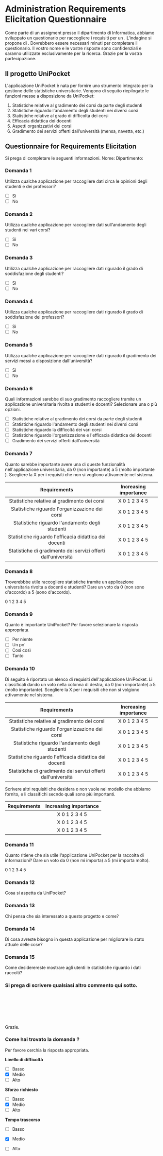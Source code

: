 # Administration Requirements Elicitation Questionnaire

Come parte di un assigment presso il dipartimento di Informatica, abbiamo sviluppato un questionario per raccogliere i requisiti per un <progetto software>.
L'indagine si propone di <raccogliere i dati del progetto per testare il metodo>. Dovrebbero essere necessari <n> minuti per completare il questionario.
Il vostro nome e le vostre risposte sono confidenziali e saranno utilizzate esclusivamente per la ricerca. Grazie per la vostra partecipazione.

<!--Saluti,
Nome Cognome
Dipartimento di Informatica Universita degli Studi di Milano-Bicocca 
Corso di Processo e Sviluppo del Software -->

## Il progetto UniPocket

L'applicazione UniPocket è nata per fornire uno strumento integrato per la gestione delle statistiche universitarie. <!-- Al momento infatti è necessario consultare diverse fonti per ottenere e gestire tutte le informazioni necessarie.-->
Vengono di seguito riepilogate le funzioni messe a disposizione da UniPocket:

1. Statistiche relative al gradimento dei corsi da parte degli studenti
2. Statistiche riguardo l'andamento degli studenti nei diversi corsi
3. Statistiche relative al grado di difficolta dei corsi 
4. Efficacia didattica dei docenti
5. Aspetti organizzativi dei corsi
6. Gradimento dei servizi offerti dall'università (mensa, navetta, etc.)

## Questionnaire for Requirements Elicitation

Si prega di completare le seguenti informazioni.
Nome: 
Dipartimento:

### Domanda 1

Utilizza qualche applicazione per raccogliere dati circa le opinioni degli studenti e dei professori?

- [ ] Si
- [ ] No

### Domanda 2

Utilizza qualche applicazione per raccogliere dati sull'andamento degli studenti nei vari corsi?

- [ ] Si
- [ ] No

### Domanda 3

Utilizza qualche applicazione per raccogliere dati rigurado il grado di soddisfazione degli studenti? 

- [ ] Si
- [ ] No

### Domanda 4

Utilizza qualche applicazione per raccogliere dati rigurado il grado di soddisfazione dei professori? 

- [ ] Si
- [ ] No

### Domanda 5

Utilizza qualche applicazione per raccogliere dati rigurado il gradimento dei servizi messi a disposizione dall'università? 

- [ ] Si
- [ ] No

### Domanda 6

Quali informazioni sarebbe di suo gradimento raccogliere tramite un applicazione universitaria rivolta a studenti e docenti? Selezionare una o più opzioni.

- [ ] Statistiche relative al gradimento dei corsi da parte degli studenti
- [ ] Statistiche riguardo l'andamento degli studenti nei diversi corsi
- [ ] Statistiche riguardo la difficoltà dei vari corsi
- [ ] Statistiche riguardo l'organizzazione e l'efficacia didattica dei docenti
- [ ] Gradimento dei servizi offerti dall'università

### Domanda 7

Quanto sarebbe importante avere una di queste funzionalità nell'applicazione universitaria, da 0 (non importante) a 5 (molto importante ). Scegliere la X per i requisiti che non si vogliono attivamente nel sistema.

|                         Requirements                         | Increasing importance |
| :----------------------------------------------------------: | :-------------------: |
|         Statistiche relative al gradimento dei corsi         |     X 0 1 2 3 4 5     |
|       Statistiche riguardo l'organizzazione dei corsi        |     X 0 1 2 3 4 5     |
|       Statistiche riguardo l'andamento degli studenti        |     X 0 1 2 3 4 5     |
|    Statistiche riguardo l'efficacia didattica dei docenti    |     X 0 1 2 3 4 5     |
| Statistiche di gradimento dei servizi offerti dall'università |     X 0 1 2 3 4 5     |

### Domanda 8

Troverebbbe utile raccogliere statistiche tramite un applicazione universitaria rivolta a docenti e studenti?
Dare un voto da 0 (non sono d'accordo) a 5 (sono d'accordo).

0 1 2 3 4 5

### Domanda 9

Quanto è importante UniPocket? Per favore selezionare la risposta appropriata.

- [ ] Per niente
- [ ] Un po'
- [ ] Così così
- [ ] Tanto

### Domanda 10

Di seguito è riportato un elenco di requisiti dell'applicazione UniPocket.
Li classificali dando un voto nella colonna di destra, da 0 (non importante) a 5 (molto importante). Scegliere la X per i requisiti che non si volgiono attivamente nel sistema.

|                         Requirements                         | Increasing importance |
| :----------------------------------------------------------: | :-------------------: |
|         Statistiche relative al gradimento dei corsi         |     X 0 1 2 3 4 5     |
|       Statistiche riguardo l'organizzazione dei corsi        |     X 0 1 2 3 4 5     |
|       Statistiche riguardo l'andamento degli studenti        |     X 0 1 2 3 4 5     |
|    Statistiche riguardo l'efficacia didattica dei docenti    |     X 0 1 2 3 4 5     |
| Statistiche di gradimento dei servizi offerti dall'università |     X 0 1 2 3 4 5     |

Scrivere altri requisiti che desidera o non vuole nel modello che abbiamo fornito, e li classifichi secndo quali sono più importanti.

| Requirements | Increasing importance |
| :----------: | :-------------------: |
|              |     X 0 1 2 3 4 5     |
|              |     X 0 1 2 3 4 5     |
|              |     X 0 1 2 3 4 5     |

### Domanda 11

Quanto ritiene che sia utile l'applicazione UniPocket per la raccolta di informazioni? Dare un voto da 0 (non mi importa) a 5 (mi importa molto).

0 1 2 3 4 5

### Domanda 12

Cosa si aspetta da UniPocket?

### Domanda 13

Chi pensa che sia interessato a questo progetto e come?

### Domanda 14

Di cosa avreste bisogno in questa applicazione per migliorare lo stato attuale delle cose?

### Domanda 15

Come desiderereste mostrare agli utenti le statistiche riguardo i dati raccolti?

### Si prega di scrivere qualsiasi altro commento qui sotto.

<br><br><br><br><br><br>Grazie.

<!-- Aggiungere questo alle domande che riteniamo più  importanti-->

### Come hai trovato la domanda <n>?  

Per favore cerchia la risposta appropriata.

**Livello di difficoltà**

- [ ] Basso
- [x] Medio
- [ ] Alto

**Sforzo richiesto**

- [ ] Basso
- [x] Medio
- [ ] Alto

**Tempo trascorso**

- [ ] Basso
- [x] Medio
- [ ] Alto

